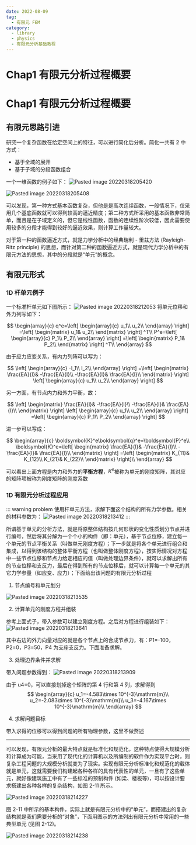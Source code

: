 ```yaml
---
date: 2022-08-09
tag:
  - 有限元 FEM
category:
  - library
  - physics
  - 有限元分析基础教程
---
```


# Chap1 有限元分析过程概要

# Chap1 有限元分析过程概要

## 有限元思路引进

研究一个复杂函数在给定空间上的特征，可以进行简化后分析。简化一共有 2 中方式：
- 基于全域的展开
- 基于子域的分段函数组合

一个一维函数的例子如下：
![Pasted image 20220318205420](./assets/Pasted-image-20220318205420.png)

![Pasted image 20220318205408](./assets/Pasted-image-20220318205408.png)

可以发现，第一种方式基本函数复杂，但他是是高次连续函数，一般情况下，仅采用几个基底函数就可以得到较高的逼近精度；第二种方式所采用的基本函数非常简单，而且是在子域定义的，但它是线性函数，函数的连续性阶次较低，因此需要使用较多的分段才能得到较好的逼近效果，则计算工作量较大。

对于第一种的函数逼近方式，就是力学分析中的经典瑞利 - 里兹方法 (Rayleigh-Ritz principle) 的思想，而针对第二种的函数逼近方式，就是现代力学分析中的有限元方法的思想，其中的分段就是“单元”的概念。

## 有限元形式

### 1D 杆单元例子

一个标准杆单元如下图所示：
![Pasted image 20220318212053](./assets/Pasted-image-20220318212053.png)
将单元位移和外力列写如下：

$$
\begin{array}{c}
	q^e=\left[ \begin{array}{c}
	u_1\\
	u_2\\
\end{array} \right] =\left[ \begin{matrix}
	u_1&		u_2\\
\end{matrix} \right] ^T\\
	P^e=\left[ \begin{array}{c}
	P_1\\
	P_2\\
\end{array} \right] =\left[ \begin{matrix}
	P_1&		P_2\\
\end{matrix} \right] ^T\\
\end{array}
$$


由于应力应变关系，有内力列阵可以写为：

$$
\left[ \begin{array}{c}
	-I_1\\
	I_2\\
\end{array} \right] =\left[ \begin{matrix}
	\frac{EA}{l}&		-\frac{EA}{l}\\
	-\frac{EA}{l}&		\frac{EA}{l}\\
\end{matrix} \right] \left[ \begin{array}{c}
	u_1\\
	u_2\\
\end{array} \right] 
$$

另一方面，有节点内力和外力平衡，故：

$$
\left[ \begin{matrix}
	\frac{EA}{l}&		-\frac{EA}{l}\\
	-\frac{EA}{l}&		\frac{EA}{l}\\
\end{matrix} \right] \left[ \begin{array}{c}
	u_1\\
	u_2\\
\end{array} \right] =\left[ \begin{array}{c}
	P_1\\
	P_2\\
\end{array} \right] 
$$

进一步可以写成：

$$
\begin{array}{c}
	\boldsymbol{K}^e\boldsymbol{q}^e=\boldsymbol{P}^e\\
	\boldsymbol{K}^e=\left[ \begin{matrix}
	\frac{EA}{l}&		-\frac{EA}{l}\\
	-\frac{EA}{l}&		\frac{EA}{l}\\
\end{matrix} \right] =\left[ \begin{matrix}
	K_{11}&		K_{12}\\
	K_{21}&		K_{22}\\
\end{matrix} \right]\\
\end{array}
$$

可以看出上面方程是内力和外力的**平衡方程**，$K^e$被称为单元的刚度矩阵，其对应的矩阵项被称为刚度矩阵的刚度系数

### 1D 有限元分析过程应用

::: warning problem
使用杆单元方法，求解下面这个结构的所有力学参数。相关的材料参数为：
![Pasted image 20220318213412](./assets/Pasted-image-20220318213412.png)
:::

所谓基于单元的分析方法，就是将原整体结构按几何形状的变化性质划分节点并进行编号，然后将其分解为一个个小的构件（即：单元），基于节点位移，建立每一个单元的节点平衡关系（叫做单元刚度方程）；下一步就是将各个单元进行组合和集成，以得到该结构的整体平衡方程（也叫做整体刚度方程），按实际情况对方程中一些节点位移和节点力给定相应的值（叫做处理边界条件），就可以求解出所有的节点位移和支反力，最后在得到所有的节点位移后，就可以计算每一个单元的其它力学参量（如应变、应力）；下面给出该问题的有限元分析过程

1. 节点编号和单元划分

![Pasted image 20220318213535](./assets/Pasted-image-20220318213535.png)

2. 计算单元的刚度方程并组装

参考上面式子，带入参数可以建立刚度方程。之后对方程进行组装如下：
![Pasted image 20220318213641](./assets/Pasted-image-20220318213641.png)

其中右边的外力向量对应的就是各个节点上的合成节点力，有：P1=-100，P2=0，P3=50，P4 为支座支反力。下面准备求解。

3. 处理边界条件并求解

带入问题参数得到：
![Pasted image 20220318213909](./assets/Pasted-image-20220318213909.png)

由于 u4=0，可以直接划掉这个矩阵的第 4 行和第 4 列，求解得到 
$$
\begin{array}{c}
	u_1=-4.583\times 10^{-3}\mathrm{m}\\
	u_2=-2.083\times 10^{-3}\mathrm{m}\\
	u_3=-4.167\times 10^{-3}\mathrm{m}\\
\end{array}
$$

4. 求解问题目标

带入求得的位移可以得到问题的所有物理参数，这里不做赘述

---
可以发现，有限元分析的最大特点就是标准化和规范化，这种特点使得大规模分析和计算成为可能，当采用了现代化的计算机以及所编制的软件作为实现平台时，则复杂工程问题的大规模分析就变为了现实。实现有限元分析标准化和规范化的载体就是单元，这就需要我们构建起各种各样的具有代表性的单元，一旦有了这些单元，就好像建筑施工中有了一些标准的预制构件 (如梁、楼板等)，可以按设计要求搭建出各种各样的复杂结构，如图 2-11 所示。

![Pasted image 20220318214227](./assets/Pasted-image-20220318214227.png)

图 2-11 中所示的基本构件，实际上就是有限元分析中的“单元”，而搭建出的复杂结构就是我们需要分析的“对象”，下面用图示的方法列出有限元分析中常用的一些典型单元 (见图 2-12)。

![Pasted image 20220318214238](./assets/Pasted-image-20220318214238.png)
